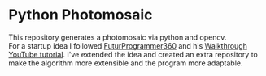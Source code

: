 # Python Photomosaic

This repository generates a photomosaic via python and opencv.<br>
For a startup idea I followed [FuturProgrammer360](https://github.com/futureprogrammer360) and his [Walkthrough YouTube tutorial](https://youtu.be/BRZN-GF4esU).
I've extended the idea and created an extra repository to make the algorithm more extensible and the program more adaptable.
